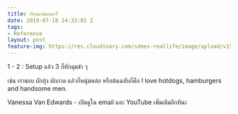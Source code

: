 ```yaml
---
title: เรียนเล่นตลก?
date: 2019-07-18 14:33:01 Z
tags:
- Reference
layout: post
feature-img: https://res.cloudinary.com/sdees-reallife/image/upload/v1555658919/sample_feature_img.png
---
```


1 - 2 : Setup แล้ว 3 ก็หักมุมขำ ๆ

เช่น เราชอบ ผักบุ้ง ผักกาด แล้วก็หนุ่มหล่อ หรือต้นฉบับก็คือ I love hotdogs, hamburgers and handsome men.

<i class="fa fa-child" style="color:plum"></i>

Vanessa Van Edwards - เปิดดูใน email และ YouTube เพิ่มเติมอีกทีนะ
